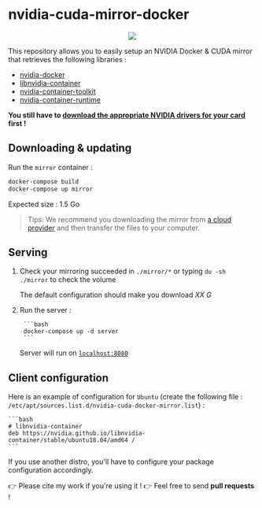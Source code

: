 # nvidia-cuda-mirror-docker

<p align="center">
    <a href="https://travis-ci.com/github/flavienbwk/nvidia-cuda-mirror-docker" target="_blank">
        <img src="https://travis-ci.com/flavienbwk/nvidia-cuda-mirror-docker.svg?branch=main&status=passed"/>
    </a>
</p>

This repository allows you to easily setup an NVIDIA Docker & CUDA mirror that retrieves the following libraries :

- [nvidia-docker](https://github.com/NVIDIA/nvidia-docker)
- [libnvidia-container](https://github.com/NVIDIA/libnvidia-container)
- [nvidia-container-toolkit](https://github.com/NVIDIA/nvidia-container-toolkit)
- [nvidia-container-runtime](https://github.com/NVIDIA/nvidia-container-runtime)

**You still have to [download the appropriate NVIDIA drivers for your card](https://www.nvidia.com/Download/index.aspx) first !**

## Downloading & updating

Run the `mirror` container :

```bash
docker-compose build
docker-compose up mirror
```

Expected size : 1.5 Go

> Tips: We recommend you downloading the mirror from [a cloud provider](https://www.scaleway.com/en/) and then transfer the files to your computer.

## Serving

1. Check your mirroring succeeded in `./mirror/*` or typing `du -sh ./mirror` to check the volume

    The default configuration should make you download _XX G_

2. Run the server :

        ```bash
        docker-compose up -d server
        ```

    Server will run on [`localhost:8080`](http://localhost:8080)  

## Client configuration

Here is an example of configuration for `Ubuntu` (create the following file : `/etc/apt/sources.list.d/nvidia-cuda-docker-mirror.list`) :

    ```bash
    # libnvidia-container
    deb https://nvidia.github.io/libnvidia-container/stable/ubuntu18.04/amd64 /
    ```

If you use another distro, you'll have to configure your package configuration accordingly.

:point_right: Please cite my work if you're using it !
:point_right: Feel free to send **pull requests** !
